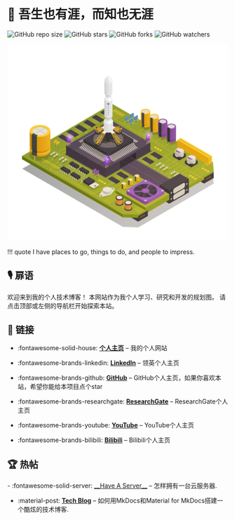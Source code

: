 <!-- ---
comments: true
--- -->

# 🔭 吾生也有涯，而知也无涯
![GitHub repo size](https://img.shields.io/github/repo-size/Shuaiwen-Cui/Infinity)
![GitHub stars](https://img.shields.io/github/stars/Shuaiwen-Cui/Infinity?style=social)
![GitHub forks](https://img.shields.io/github/forks/Shuaiwen-Cui/Infinity?style=social)
![GitHub watchers](https://img.shields.io/github/watchers/Shuaiwen-Cui/Infinity?style=social)

![Cover](./static/images/Cover.jpg)

!!! quote
    I have places to go, things to do, and people to impress.

## 🎙️ 扉语

欢迎来到我的个人技术博客！ 本网站作为我个人学习、研究和开发的规划图。 请点击顶部或左侧的导航栏开始探索本站。

## 🔗 链接

<!-- to search icons, go to https://squidfunk.github.io/mkdocs-material/reference/icons-emojis/ -->

<div class="grid cards" markdown>

- :fontawesome-solid-house: <a href="http://www.cuishuaiwen.com" target="_blank">__个人主页__</a> – 我的个人网站

- :fontawesome-brands-linkedin: <a href="https://www.linkedin.com/in/shaun-shuaiwen-cui/" target="_blank">__LinkedIn__</a> – 领英个人主页

- :fontawesome-brands-github: <a href="https://github.com/Shuaiwen-Cui" target="_blank">__GitHub__</a> – GitHub个人主页，如果你喜欢本站，希望你能给本项目点个star
  
- :fontawesome-brands-researchgate: <a href="https://www.researchgate.net/profile/Shuaiwen-Cui" target="_blank">__ResearchGate__</a> – ResearchGate个人主页

- :fontawesome-brands-youtube: <a href="https://www.youtube.com/channel/UCGNpQ1avIeJVN2tQ2U0zHog" target="_blank">__YouTube__</a> – YouTube个人主页
- :fontawesome-brands-bilibili: <a href="https://space.bilibili.com/422612631" target="_blank">__Bilibili__</a> – Bilibili个人主页
</div>

## 🏆 热帖

<div class="grid cards" markdown>
- :fontawesome-solid-server: <a href="http://www.cuishuaiwen.com:8000/CLOUD/HANDS-ON/001-HAVE-A-SERVER/have-a-server/" target="_blank">__Have A Server__</a> – 怎样拥有一台云服务器.

- :material-post: <a href="http://www.cuishuaiwen.com:8000/PROJECT/TECH-BLOG/mkdocs_and_material/" target="_blank">__Tech Blog__</a> – 如何用MkDocs和Material for MkDocs搭建一个酷炫的技术博客.

